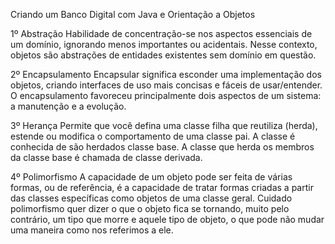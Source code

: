 Criando um Banco Digital com Java e Orientação a Objetos

1º Abstração
Habilidade de concentração-se nos aspectos essenciais de um domínio, ignorando menos importantes ou acidentais. Nesse contexto, objetos são abstrações de entidades existentes sem domínio em questão.

2º Encapsulamento
Encapsular significa esconder uma implementação dos objetos, criando interfaces de uso mais concisas e fáceis de usar/entender. O encapsulamento favoreceu principalmente dois aspectos de um sistema: a manutenção e a evolução.

3º Herança
Permite que você defina uma classe filha que reutiliza (herda), estende ou modifica o comportamento de uma classe pai. A classe é conhecida de são herdados classe base. A classe que herda os membros da classe base é chamada de classe derivada.

4º Polimorfismo
A capacidade de um objeto pode ser feita de várias formas, ou de referência, é a capacidade de tratar formas criadas a partir das classes específicas como objetos de uma classe geral. Cuidado polimorfismo quer dizer o que o objeto fica se tornando, muito pelo contrário, um tipo que morre e aquele tipo de objeto, o que pode não mudar uma maneira como nos referimos a ele.